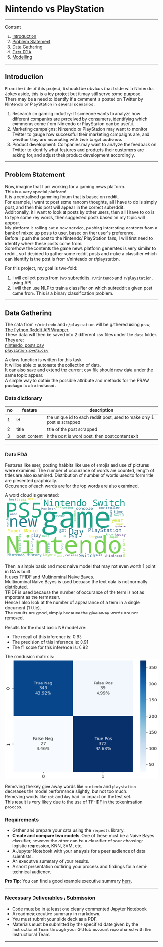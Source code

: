 # Nintendo vs PlayStation
---

Content
1. [Introduction](#Introduction)
2. [Problem Statement](#Problem-Statement)
3. [Data Gathering](#Data-Gathering)
4. [Data EDA](#Data-EDA)
5. [Modelling](#Modelling)

---
## Introduction

From the title of this project, it should be obvious that I side with Nintendo.  
Jokes aside, this is a toy project but it may still serve some purpose.  
There may be a need to identify if a comment is posted on Twitter by Nintendo or PlayStation in several scenarios.  

1. Research on gaming industry: If someone wants to analyze how different companies are perceived by consumers, identifying which comments come from Nintendo or PlayStation can be useful.    
2. Marketing campaigns: Nintendo or PlayStation may want to monitor Twitter to gauge how successful their marketing campaigns are, and whether they are resonating with their target audience.
3. Product development: Companies may want to analyze the feedback on Twitter to identify what features and products their customers are asking for, and adjust their product development accordingly.

---
## Problem Statement

Now, imagine that I am working for a gaming news platform.  
This is a very special platform!  
It is a centralised gamming forum that is based on reddit.  
For example, I want to post some random thoughts, all I have to do is simply post, and then this post will appear in the correct subreddit.  
Additionally, if I want to look at posts by other users, then all I have to do is to type some key words, then suggested posts based on my topic will appear.  
My platform is rolling out a new service, pushing interesting contents from a bank of mixed up posts to user, based on ther user's preference.  
Before I push the post to the Nintendo/ PlayStation fans, I will first need to identify where these posts come from.  
Somehow the contents the game news platform generates is very similar to reddit, so I decided to gather some reddit posts and make a classifier which can identify is the post is from r/nintendo or r/playstation.  

For this project, my goal is two-fold:  
1. I will collect posts from two subreddits. `r/nintendo` and `r/playstation`, using API.  
2. I will then use NLP to train a classifier on which subreddit a given post came from. This is a binary classification problem.  

---
## Data Gathering

The data from `r/nintendo` and `r/playstation` will be gathered using `praw`, [The Python Reddit API Wrapper](https://praw.readthedocs.io/en/stable/).  
These data will then be saved into 2 different csv files under the `data` folder.  
They are:  
[nintendo_posts.csv](./data/nintendo_posts.csv)  
[playstation_posts.csv](./data/playstation_posts.csv)

A class function is written for this task.  
It will be able to automate the collection of data.  
It can also save and extend the current csv file should new data under the same topic appear.  
A simple way to obtain the possible attribute and methods for the PRAW package is also included.

### Data dictionary
|no|feature|description|
|-|-|-|
|1|id|the unique id to each reddit post, used to make only 1 post is scrapped|
|2|title|title of the post scrapped|
|3|post_content|if the post is word post, then post content exit|

---
### Data EDA

Features like user, posting habbits like use of emojis and use of pictures were examined.
The number of occurance of words are counted, length of titles are also examined.
Distribution of number of words used to form title are presented graphically.  
Occurance of each words are for the top words are also examined.  

A word cloud is generated:  
<img src='./img/ntd_ps_1st.png'></img>

Then, a simple basic and most naive model that may not even worth 1 point in GA is built.  
It uses TFIDF and Multinominal Naive Bayes.   
Multinominal Naive Bayes is used becuase the text data is not normally distributed.  
TFIDF is used because the number of occurance of the term is not as important as the term itself.   
Hence I also look at the number of appearance of a term in a single document (1 title).  
The results are good, simply because the give away words are not removed.  

Results for the most basic NB model are:  

- The recall of this inference is: 0.93
- The precision of this inference is: 0.91
- The f1 score for this inference is: 0.92

The condusion matrix is:  
<img src='./img/basic_nb.png'></img>

Removing the key give away words like `nintendo` and `playstation` decreases the model performance slightly, but not too much.  
Removing words like `got` and `day` had no impact on the test set.  
This result is very likely due to the use of TF-IDF in the tokeninsation process.  

### Requirements

- Gather and prepare your data using the `requests` library.
- **Create and compare two models**. One of these must be a Naive Bayes classifier, however the other can be a classifier of your choosing: logistic regression, KNN, SVM, etc.
- A Jupyter Notebook with your analysis for a peer audience of data scientists.
- An executive summary of your results.
- A short presentation outlining your process and findings for a semi-technical audience.

**Pro Tip:** You can find a good example executive summary [here](https://www.proposify.biz/blog/executive-summary).

---

### Necessary Deliverables / Submission

- Code must be in at least one clearly commented Jupyter Notebook.
- A readme/executive summary in markdown.
- You must submit your slide deck as a PDF.
- Materials must be submitted by the specified date given by the Instructional Team through your GitHub account repo shared with the Instructional Team.

---
